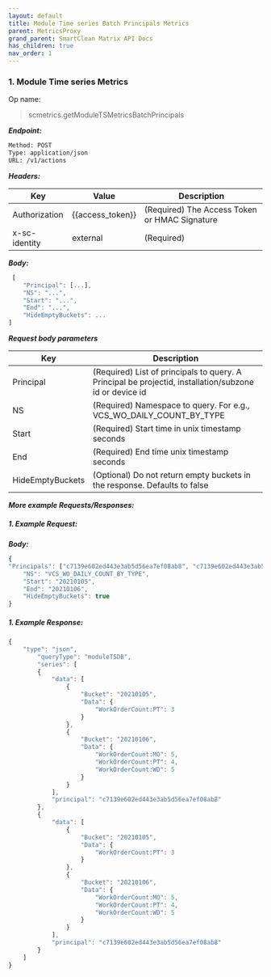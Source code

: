 ```yaml
---
layout: default
title: Module Time series Batch Principals Metrics
parent: MetricsProxy
grand_parent: SmartClean Matrix API Docs
has_children: true
nav_order: 1
---
```


### 1. Module Time series Metrics

Op name:

> scmetrics.getModuleTSMetricsBatchPrincipals


***Endpoint:***

```bash
Method: POST
Type: application/json
URL: /v1/actions
```

***Headers:***

| Key | Value | Description |
| --- | ------|-------------|
| Authorization | {{access_token}} | (Required) The Access Token or HMAC Signature |
| x-sc-identity | external | (Required) |


***Body:***

```js        
 [
    "Principal": [...],
    "NS": "...",
    "Start": "...",
    "End": "...",
    "HideEmptyBuckets": ...
]
```

***Request body parameters***

| Key | Description |
| --- |-------------|
| Principal  | (Required) List of principals to query. A Principal be projectid, installation/subzone id or device id |
| NS | (Required) Namespace to query. For e.g., VCS_WO_DAILY_COUNT_BY_TYPE |
| Start | (Required) Start time in unix timestamp seconds |
| End | (Required) End time unix timestamp seconds | 
| HideEmptyBuckets | (Optional) Do not return empty buckets in the response. Defaults to false |


***More example Requests/Responses:***

##### 1. Example Request:

***Body:***

```js
{
"Principals": ["c7139e602ed443e3ab5d56ea7ef08ab8", "c7139e602ed443e3ab5d56ea7ef08ab8"],
    "NS": "VCS_WO_DAILY_COUNT_BY_TYPE",
    "Start": "20210105",
    "End": "20210106",
    "HideEmptyBuckets": true
}
```

##### 1. Example Response:

```js
{
    "type": "json",
        "queryType": "moduleTSDB",
        "series": [
        {
            "data": [
                {
                    "Bucket": "20210105",
                    "Data": {
                        "WorkOrderCount:PT": 3
                    }
                },
                {
                    "Bucket": "20210106",
                    "Data": {
                        "WorkOrderCount:MO": 5,
                        "WorkOrderCount:PT": 4,
                        "WorkOrderCount:WD": 5
                    }
                }
            ],
            "principal": "c7139e602ed443e3ab5d56ea7ef08ab8"
        },
        {
            "data": [
                {
                    "Bucket": "20210105",
                    "Data": {
                        "WorkOrderCount:PT": 3
                    }
                },
                {
                    "Bucket": "20210106",
                    "Data": {
                        "WorkOrderCount:MO": 5,
                        "WorkOrderCount:PT": 4,
                        "WorkOrderCount:WD": 5
                    }
                }
            ],
            "principal": "c7139e602ed443e3ab5d56ea7ef08ab8"
        }
    ]
}
```

<br>